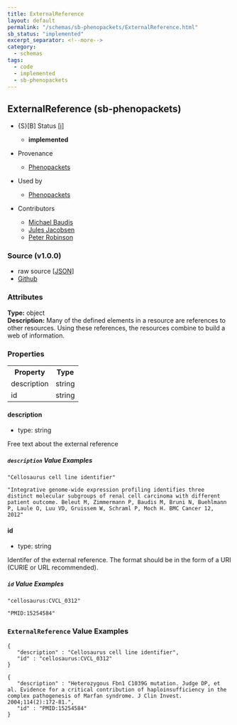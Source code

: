 ```yaml
---
title: ExternalReference
layout: default
permalink: "/schemas/sb-phenopackets/ExternalReference.html"
sb_status: "implemented"
excerpt_separator: <!--more-->
category:
  - schemas
tags:
  - code
  - implemented
  - sb-phenopackets
---
```



## ExternalReference (sb-phenopackets)

* {S}[B] Status  [[i]](https://schemablocks.org/about/sb-status-levels.html)
    - __implemented__

* Provenance  

    - [Phenopackets](https://github.com/phenopackets/phenopacket-schema/blob/master/docs/externalreference.rst)  
* Used by  

    - [Phenopackets](https://github.com/phenopackets/phenopacket-schema/blob/master/docs/externalreference.rst)  

<!--more-->

* Contributors  

    - [Michael Baudis](https://orcid.org/0000-0002-9903-4248)  
    - [Jules Jacobsen](https://orcid.org/0000-0002-3265-15918)  
    - [Peter Robinson](https://orcid.org/0000-0002-0736-91998)  

### Source (v1.0.0)

* raw source [[JSON](./current/ExternalReference.json)]
* [Github](https://github.com/ga4gh-schemablocks/sb-phenopackets/blob/master/schemas/ExternalReference.yaml)

### Attributes
  
__Type:__ object  
__Description:__ Many of the defined elements in a resource are references to other resources.
Using these references, the resources combine to build a web of information.


### Properties

<table>
  <tr>
    <th>Property</th>
    <th>Type</th>
  </tr>
  <tr>
    <td>description</td>
    <td>string</td>
  </tr>
  <tr>
    <td>id</td>
    <td>string</td>
  </tr>

</table>


#### description

* type: string

Free text about the external reference

##### `description` Value Examples  

```
"Cellosaurus cell line identifier"
```
```
"Integrative genome-wide expression profiling identifies three distinct molecular subgroups of renal cell carcinoma with different patient outcome. Beleut M, Zimmermann P, Baudis M, Bruni N, Buehlmann P, Laule O, Luu VD, Gruissem W, Schraml P, Moch H. BMC Cancer 12, 2012"
```

#### id

* type: string

Identifer of the external reference. The format should be in the form
of a URI (CURIE or URL recommended).


##### `id` Value Examples  

```
"cellosaurus:CVCL_0312"
```
```
"PMID:15254584"
```


### `ExternalReference` Value Examples  

```
{
   "description" : "Cellosaurus cell line identifier",
   "id" : "cellosaurus:CVCL_0312"
}
```
```
{
   "description" : "Heterozygous Fbn1 C1039G mutation. Judge DP, et al. Evidence for a critical contribution of haploinsufficiency in the complex pathogenesis of Marfan syndrome. J Clin Invest. 2004;114(2):172-81.",
   "id" : "PMID:15254584"
}
```


